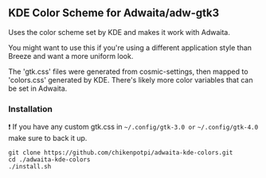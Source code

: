 ## KDE Color Scheme for Adwaita/adw-gtk3
Uses the color scheme set by KDE and makes it work with Adwaita.

You might want to use this if you're using a different application style than Breeze and want a more uniform look.

The 'gtk.css' files were generated from cosmic-settings, then mapped to 'colors.css' generated by KDE. There's likely more color variables that can be set in Adwaita.

### Installation
❗ If you have any custom gtk.css in ```~/.config/gtk-3.0 or``` ```~/.config/gtk-4.0``` make sure to back it up.
```
git clone https://github.com/chikenpotpi/adwaita-kde-colors.git
cd ./adwaita-kde-colors
./install.sh
```
